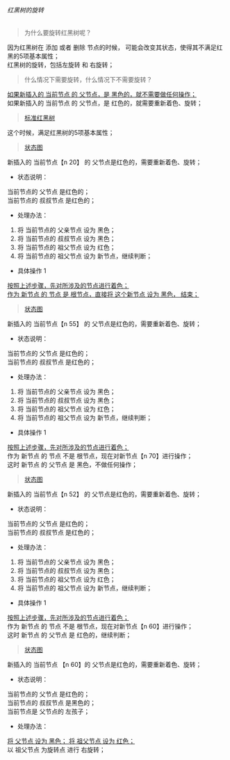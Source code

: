 ###### 红黑树的旋转

> 为什么要旋转红黑树呢？   

因为红黑树在 添加 或者 删除 节点的时候， 可能会改变其状态，使得其不满足红黑的5项基本属性；  
红黑树的旋转，包括左旋转 和 右旋转；  

> 什么情况下需要旋转，什么情况下不需要旋转？  

[如果新插入的 当前节点 的 父节点，是 黑色的，就不需要做任何操作；](../image_files/RBT_005.png)  
如果新插入的 当前节点 的 父节点，是 红色的，就需要重新着色、旋转；  

> [标准红黑树](../image_files/RBT_001.png)

这个时候，满足红黑树的5项基本属性；



> [状态图](../image_files/RBT_002.png)

新插入的 当前节点【n  20】 的 父节点是红色的，需要重新着色、旋转；  

- 状态说明：  

当前节点的 父节点 是红色的；  
当前节点的 叔叔节点 是红色的；  

- 处理办法：  

1. 将 当前节点的 父亲节点 设为 黑色；  
2. 将 当前节点的 叔叔节点 设为 黑色；  
3. 将 当前节点的 祖父节点 设为 红色；  
4. 将 当前节点的 祖父节点 设为 新节点，继续判断；  

- 具体操作 1

[按照上述步骤，先对所涉及的节点进行着色；](../image_files/RBT_003.png)   
[作为 新节点 的 节点 是 根节点，直接将 这个新节点 设为 黑色， 结束；](../image_files/RBT_004.png)
 

> [状态图](../image_files/RBT_006.png)

新插入的 当前节点【n  55】 的 父节点是红色的，需要重新着色、旋转；  

- 状态说明：  

当前节点的 父节点 是红色的；  
当前节点的 叔叔节点 是红色的；  

- 处理办法：  

1. 将 当前节点的 父亲节点 设为 黑色；  
2. 将 当前节点的 叔叔节点 设为 黑色；  
3. 将 当前节点的 祖父节点 设为 红色；  
4. 将 当前节点的 祖父节点 设为 新节点，继续判断；  

- 具体操作 1

[按照上述步骤，先对所涉及的节点进行着色；](../image_files/RBT_007.png)   
作为 新节点 的 节点 不是 根节点，现在对新节点【n  70】进行操作；  
这时 新节点 的 父节点 是 黑色，不做任何操作；  


> [状态图](../image_files/RBT_008.png)

新插入的 当前节点【n  52】 的 父节点是红色的，需要重新着色、旋转；  

- 状态说明：  

当前节点的 父节点 是红色的；  
当前节点的 叔叔节点 是红色的；  

- 处理办法：  

1. 将 当前节点的 父亲节点 设为 黑色；  
2. 将 当前节点的 叔叔节点 设为 黑色；  
3. 将 当前节点的 祖父节点 设为 红色；  
4. 将 当前节点的 祖父节点 设为 新节点，继续判断；  

- 具体操作 1

[按照上述步骤，先对所涉及的节点进行着色；](../image_files/RBT_009.png)   
作为 新节点 的 节点 不是 根节点，现在对新节点【n  60】进行操作；  
这时 新节点 的 父节点 是 红色的，继续判断； 


> [状态图](../image_files/RBT_009.png)

新插入的 当前节点 【n  60】的 父节点是红色的，需要重新着色、旋转；  

- 状态说明：  

当前节点的 父节点 是红色的；  
当前节点的 叔叔节点 是黑色的；  
当前节点是 父节点的 左孩子；  

- 处理办法：  

[将 父节点 设为 黑色；  将 祖父节点 设为 红色；](../image_files/RBT_010.png)    
以 祖父节点 为旋转点 进行 右旋转；  

 
 








  



